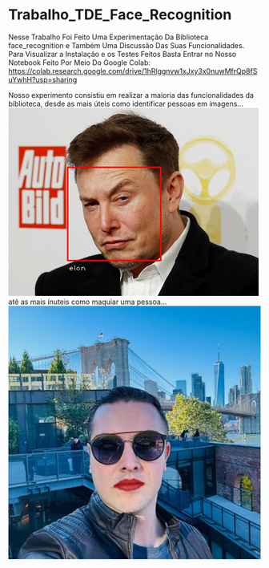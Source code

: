 # Trabalho_TDE_Face_Recognition

Nesse Trabalho Foi Feito Uma Experimentação Da Biblioteca face_recognition e Também Uma Discussão Das Suas Funcionalidades. 
Para Visualizar a Instalação e os Testes Feitos Basta Entrar no Nosso Notebook Feito Por Meio Do Google Colab:
https://colab.research.google.com/drive/1hRlggnvw1xJxy3x0nuwMfrQp8fSuYwhH?usp=sharing

Nosso experimento consistiu em realizar a maioria das funcionalidades da biblioteca, desde as mais úteis como identificar pessoas em imagens...
![elon_spotted](https://github.com/duduperal/Trabalho_TDE_Face_Recognition/blob/main/elon-spotted.png)
até as mais ínuteis como maquiar uma pessoa...
![Julio_maquiado](https://github.com/duduperal/Trabalho_TDE_Face_Recognition/blob/main/julio_maquiado.png)
